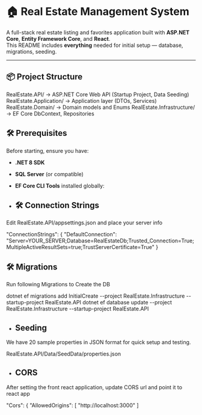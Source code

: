 # 🏠 Real Estate Management System

A full-stack real estate listing and favorites application built with **ASP.NET Core**, **Entity Framework Core**, and **React**.  
This README includes **everything** needed for initial setup — database, migrations, seeding.

---

## 📦 Project Structure

RealEstate.API/ → ASP.NET Core Web API (Startup Project, Data Seeding)
RealEstate.Application/ → Application layer (DTOs, Services)
RealEstate.Domain/ → Domain models and Enums
RealEstate.Infrastructure/ → EF Core DbContext, Repositories



## 🛠 Prerequisites

Before starting, ensure you have:

- **.NET 8 SDK** 
- **SQL Server** (or compatible)
- **EF Core CLI Tools** installed globally:

- ## 🛠 Connection Strings
Edit RealEstate.API/appsettings.json and place your server info

"ConnectionStrings": {
  "DefaultConnection": "Server=YOUR_SERVER;Database=RealEstateDb;Trusted_Connection=True;MultipleActiveResultSets=true;TrustServerCertificate=True"
}

## 🛠 Migrations

Run following Migrations to Create the DB

dotnet ef migrations add InitialCreate --project RealEstate.Infrastructure --startup-project RealEstate.API
dotnet ef database update --project RealEstate.Infrastructure --startup-project RealEstate.API

- ## Seeding

We have 20 sample properties in JSON format for quick setup and testing.

RealEstate.API/Data/SeedData/properties.json

- ## CORS

After setting the front react application, update CORS url and point it to react app 

  "Cors": {
    "AllowedOrigins": [
      "http://localhost:3000"
    ]
